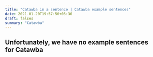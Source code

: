 ```yaml
---
title: "Catawba in a sentence | Catawba example sentences"
date: 2021-01-20T19:57:50+05:30
draft: falses
summary: "Catawba"
---
```

## Unfortunately, we have no example sentences for Catawba                 
